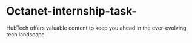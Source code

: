 # Octanet-internship-task-
 HubTech offers valuable content to keep you ahead in the ever-evolving tech landscape.
